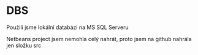 # DBS

Použili jsme lokální databázi na MS SQL Serveru

Netbeans project jsem nemohla celý nahrát, proto jsem na github nahrála jen složku src
